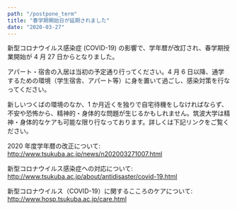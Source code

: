 ```yaml
---
path: "/postpone_term"
title: "春学期開始日が延期されました"
date: "2020-03-27"
---
```


新型コロナウイルス感染症 (COVID-19) の影響で、学年暦が改訂され、春学期授業開始が 4 月 27 日からとなりました。

アパート・宿舎の入居は当初の予定通り行ってください。4 月 6 日以降、通学するための環境（学生宿舎、アパート等）に身を置いて過ごし、感染対策を行なってください。

新しいつくばの環境のなか、1 か月近くを独りで自宅待機をしなければならず、不安や恐怖から、精神的・身体的な問題が生じるかもしれません。筑波大学は精神・身体的なケアも可能な限り行なっております。詳しくは下記リンクをご覧ください。

2020 年度学年暦の改正について: <http://www.tsukuba.ac.jp/news/n202003271007.html>

新型コロナウイルス感染症への対応について: <http://www.tsukuba.ac.jp/about/antidisaster/covid-19.html>

新型コロナウイルス（COVID-19）に関するこころのケアについて: <http://www.hosp.tsukuba.ac.jp/care.html>
